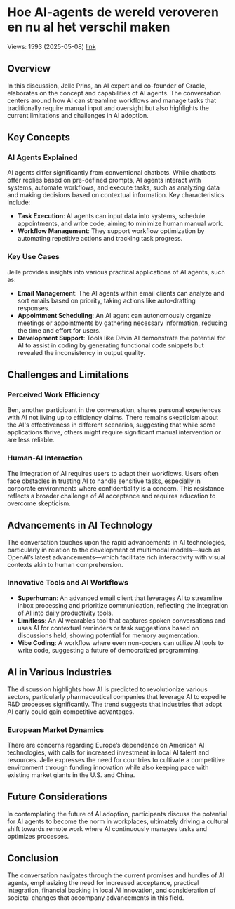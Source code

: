 # Hoe AI-agents de wereld veroveren en nu al het verschil maken
Views: 1593 (2025-05-08) [link](https://www.youtube.com/watch?v=1mK1CZ5d_io)


 ## Overview
In this discussion, Jelle Prins, an AI expert and co-founder of Cradle, elaborates on the concept and capabilities of AI agents. The conversation centers around how AI can streamline workflows and manage tasks that traditionally require manual input and oversight but also highlights the current limitations and challenges in AI adoption.

## Key Concepts

### AI Agents Explained
AI agents differ significantly from conventional chatbots. While chatbots offer replies based on pre-defined prompts, AI agents interact with systems, automate workflows, and execute tasks, such as analyzing data and making decisions based on contextual information. Key characteristics include:

- **Task Execution**: AI agents can input data into systems, schedule appointments, and write code, aiming to minimize human manual work.
- **Workflow Management**: They support workflow optimization by automating repetitive actions and tracking task progress.

### Key Use Cases
Jelle provides insights into various practical applications of AI agents, such as:

- **Email Management**: The AI agents within email clients can analyze and sort emails based on priority, taking actions like auto-drafting responses.
- **Appointment Scheduling**: An AI agent can autonomously organize meetings or appointments by gathering necessary information, reducing the time and effort for users.
- **Development Support**: Tools like Devin AI demonstrate the potential for AI to assist in coding by generating functional code snippets but revealed the inconsistency in output quality.

## Challenges and Limitations

### Perceived Work Efficiency
Ben, another participant in the conversation, shares personal experiences with AI not living up to efficiency claims. There remains skepticism about the AI's effectiveness in different scenarios, suggesting that while some applications thrive, others might require significant manual intervention or are less reliable.

### Human-AI Interaction
The integration of AI requires users to adapt their workflows. Users often face obstacles in trusting AI to handle sensitive tasks, especially in corporate environments where confidentiality is a concern. This resistance reflects a broader challenge of AI acceptance and requires education to overcome skepticism.

## Advancements in AI Technology
The conversation touches upon the rapid advancements in AI technologies, particularly in relation to the development of multimodal models—such as OpenAI’s latest advancements—which facilitate rich interactivity with visual contexts akin to human comprehension.

### Innovative Tools and AI Workflows
- **Superhuman**: An advanced email client that leverages AI to streamline inbox processing and prioritize communication, reflecting the integration of AI into daily productivity tools.
- **Limitless**: An AI wearables tool that captures spoken conversations and uses AI for contextual reminders or task suggestions based on discussions held, showing potential for memory augmentation.
- **Vibe Coding**: A workflow where even non-coders can utilize AI tools to write code, suggesting a future of democratized programming.

## AI in Various Industries
The discussion highlights how AI is predicted to revolutionize various sectors, particularly pharmaceutical companies that leverage AI to expedite R&D processes significantly. The trend suggests that industries that adopt AI early could gain competitive advantages.

### European Market Dynamics
There are concerns regarding Europe’s dependence on American AI technologies, with calls for increased investment in local AI talent and resources. Jelle expresses the need for countries to cultivate a competitive environment through funding innovation while also keeping pace with existing market giants in the U.S. and China.

## Future Considerations
In contemplating the future of AI adoption, participants discuss the potential for AI agents to become the norm in workplaces, ultimately driving a cultural shift towards remote work where AI continuously manages tasks and optimizes processes.

## Conclusion
The conversation navigates through the current promises and hurdles of AI agents, emphasizing the need for increased acceptance, practical integration, financial backing in local AI innovation, and consideration of societal changes that accompany advancements in this field.